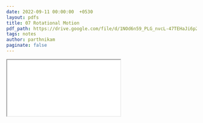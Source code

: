 ```yaml
---
date: 2022-09-11 00:00:00  +0530
layout: pdfs
title: 07 Rotational Motion
pdf_path: https://drive.google.com/file/d/1NOd6n59_PLG_nvcL-47TEHaJi6p2iyf-/preview?usp=sharing
tags: notes
author: parthnikam
paginate: false
---
```


<iframe class="embed-pdf" src="{{ page.pdf_path }}#toolbar=0" seamless="seamless" scrolling="no" style="overflow:hidden"></iframe>
